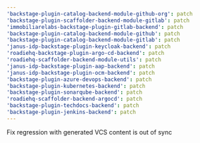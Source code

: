 ```yaml
---
'backstage-plugin-catalog-backend-module-github-org': patch
'backstage-plugin-scaffolder-backend-module-gitlab': patch
'immobiliarelabs-backstage-plugin-gitlab-backend': patch
'backstage-plugin-catalog-backend-module-github': patch
'backstage-plugin-catalog-backend-module-gitlab': patch
'janus-idp-backstage-plugin-keycloak-backend': patch
'roadiehq-backstage-plugin-argo-cd-backend': patch
'roadiehq-scaffolder-backend-module-utils': patch
'janus-idp-backstage-plugin-aap-backend': patch
'janus-idp-backstage-plugin-ocm-backend': patch
'backstage-plugin-azure-devops-backend': patch
'backstage-plugin-kubernetes-backend': patch
'backstage-plugin-sonarqube-backend': patch
'roadiehq-scaffolder-backend-argocd': patch
'backstage-plugin-techdocs-backend': patch
'backstage-plugin-jenkins-backend': patch
---
```


Fix regression with generated VCS content is out of sync
